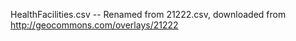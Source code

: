 HealthFacilities.csv -- Renamed from 21222.csv, downloaded from http://geocommons.com/overlays/21222


